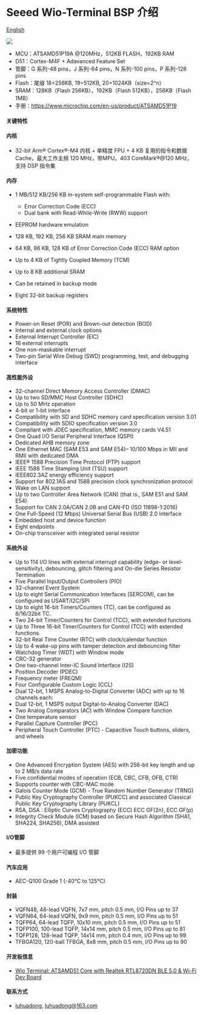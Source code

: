 # Seeed Wio-Terminal BSP 介绍

[English](README.md) 

![](https://static.getiot.tech/WioT-Hardware-Overview.png)

- MCU：ATSAMD51P19A @120MHz，512KB FLASH，192KB RAM
- D51：Cortex-M4F + Adavanced Feature Set
- 管脚：G 系列-48 pins，J 系列-64 pins，N 系列-100 pins，P 系列-128 pins
- Flash：尾缀 18=256KB, 19=512KB, 20=1024KB（size=2^n）
- SRAM：128KB（Flash 256KB），192KB（Flash 512KB），256KB（Flash 1MB）
- 手册：<https://www.microchip.com/en-us/product/ATSAMD51P19>

#### 关键特性

#### 内核

- 32-bit Arm® Cortex®-M4 内核 + 单精度 FPU + 4 KB 复用的指令和数据 Cache，最大工作主频 120 MHz，带MPU，403 CoreMark®@120 MHz，支持 DSP 指令集

#### 内存

- 1 MB/512 KB/256 KB in-system self-programmable Flash with:
  - Error Correction Code (ECC)
  - Dual bank with Read-While-Write (RWW) support

- EEPROM hardware emulation
- 128 KB, 192 KB, 256 KB SRAM main memory
- 64 KB, 96 KB, 128 KB of Error Correction Code (ECC) RAM option
- Up to 4 KB of Tightly Coupled Memory (TCM)
- Up to 8 KB additional SRAM
- Can be retained in backup mode
- Eight 32-bit backup registers

#### 系统特性

- Power-on Reset (POR) and Brown-out detection (BOD)
- Internal and external clock options
- External Interrupt Controller (EIC)
- 16 external interrupts
- One non-maskable interrupt
- Two-pin Serial Wire Debug (SWD) programming, test, and debugging interface

#### 高性能外设

- 32-channel Direct Memory Access Controller (DMAC)
- Up to two SD/MMC Host Controller (SDHC)
- Up to 50 MHz operation
- 4-bit or 1-bit interface
- Compatibility with SD and SDHC memory card specification version 3.01
- Compatibility with SDIO specification version 3.0
- Compliant with JDEC specification, MMC memory cards V4.51
- One Quad I/O Serial Peripheral Interface (QSPI)
- Dedicated AHB memory zone
- One Ethernet MAC (SAM E53 and SAM E54)– 10/100 Mbps in MII and RMII with dedicated DMA
- IEEE® 1588 Precision Time Protocol (PTP) support
- IEEE 1588 Time Stamping Unit (TSU) support
- IEEE802.3AZ energy efficiency support
- Support for 802.1AS and 1588 precision clock synchronization protocol
- Wake on LAN support
-  Up to two Controller Area Network (CAN) (that is., SAM E51 and SAM E54)
- Support for CAN 2.0A/CAN 2.0B and CAN-FD (ISO 11898-1:2016)
- One Full-Speed (12 Mbps) Universal Serial Bus (USB) 2.0 interface
- Embedded host and device function
- Eight endpoints
- On-chip transceiver with integrated serial resistor

#### 系统外设

- Up to 114 I/O lines with external interrupt capability (edge- or level-sensitivity), debouncing, glitch filtering and On-die Series Resistor Termination
- Five Parallel Input/Output Controllers (PIO)
- 32-channel Event System
- Up to eight Serial Communication Interfaces (SERCOM), can be configured as USART/I2C/SPI
- Up to eight 16-bit Timers/Counters (TC), can be configured as 8/16/32bit TC.
- Two 24-bit Timer/Counters for Control (TCC), with extended functions
- Up to Three 16-bit Timer/Counters for Control (TCC) with extended functions.
- 32-bit Real Time Counter (RTC) with clock/calendar function
- Up to 4 wake-up pins with tamper detection and debouncing filter
- Watchdog Timer (WDT) with Window mode
- CRC-32 generator
- One two-channel Inter-IC Sound Interface (I2S)
- Position Decoder (PDEC)
- Frequency meter (FREQM)
- Four Configurable Custom Logic (CCL)
- Dual 12-bit, 1 MSPS Analog-to-Digital Converter (ADC) with up to 16 channels each:
- Dual 12-bit, 1 MSPS output Digital-to-Analog Converter (DAC)
- Two Analog Comparators (AC) with Window Compare function
- One temperature sensor
- Parallel Capture Controller (PCC)
- Peripheral Touch Controller (PTC) - Capacitive Touch buttons, sliders, and wheels

#### 加密功能

- One Advanced Encryption System (AES) with 256-bit key length and up to 2 MB/s data rate
- Five confidential modes of operation (ECB, CBC, CFB, OFB, CTR)
- Supports counter with CBC-MAC mode
- Galois Counter Mode (GCM) - True Random Number Generator (TRNG)
- Public Key Cryptography Controller (PUKCC) and associated Classical Public Key Cryptography Library (PUKCL)
- RSA, DSA : Elliptic Curves Cryptography (ECC) ECC GF(2n), ECC GF(p)
- Integrity Check Module (ICM) based on Secure Hash Algorithm (SHA1, SHA224, SHA256), DMA assisted

#### I/O管脚

 - 最多提供 99 个用户可编程 I/O 管脚

#### 汽车应用

 - AEC-Q100 Grade 1 (-40°C to 125°C)

#### 封装

- VQFN48,    48-lead VQFN, 7x7 mm,   pitch 0.5 mm, I/O Pins up to 37
- VQFN64,    64-lead VQFN, 9x9 mm,   pitch 0.5 mm, I/O Pins up to 51
- TQFP64,    64-lead TQFP, 10x10 mm, pitch 0.5 mm, I/O Pins up to 51
- TQFP100,  100-lead TQFP, 14x14 mm, pitch 0.5 mm, I/O Pins up to 81
- TQFP128,  128-lead TQFP, 14x14 mm, pitch 0.4 mm, I/O Pins up to 99
- TFBGA120, 120-ball TFBGA, 8x8 mm,  pitch 0.5 mm, I/O Pins up to 90

#### 开发板信息

- [Wio Terminal: ATSAMD51 Core with Realtek RTL8720DN BLE 5.0 & Wi-Fi Dev Board](https://www.seeedstudio.com/Wio-Terminal-p-4509.html)

#### 联系方式

- [luhuadong](https://github.com/luhuadong), <luhuadong@163.com>

